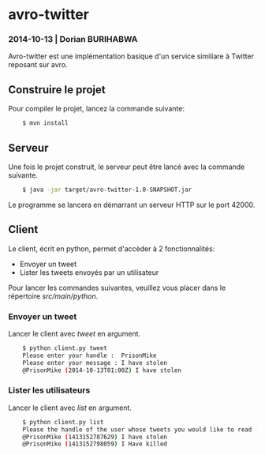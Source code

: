 #   avro-twitter

### 2014-10-13 | Dorian BURIHABWA

Avro-twitter est une implémentation basique d'un service similiare à Twitter reposant sur avro.

##  Construire le projet

Pour compiler le projet, lancez la commande suivante:

```bash
    $ mvn install
```

##  Serveur
Une fois le projet construit, le serveur peut être lancé avec la commande suivante.

```bash
    $ java -jar target/avro-twitter-1.0-SNAPSHOT.jar
```
Le programme se lancera en démarrant un serveur HTTP sur le port 42000.

##  Client

Le client, écrit en python, permet d'accèder à 2 fonctionnalités:

* Envoyer un tweet
* Lister les tweets envoyés par un utilisateur

Pour lancer les commandes suivantes, veuillez vous placer dans le répertoire *src/main/python*.

### Envoyer un tweet

Lancer le client avec *tweet* en argument.

```bash
    $ python client.py tweet
    Please enter your handle :	PrisonMike             
    Please enter your message :	I have stolen
    @PrisonMike	(2014-10-13T01:00Z)	I have stolen

```

### Lister les utilisateurs

Lancer le client avec *list* en argument.

```bash
    $ python client.py list
    Please the handle of the user whose tweets you would like to read :	PrisonMike
    @PrisonMike	(1413152787629)	I have stolen
    @PrisonMike	(1413152798059)	I Have killed
```

